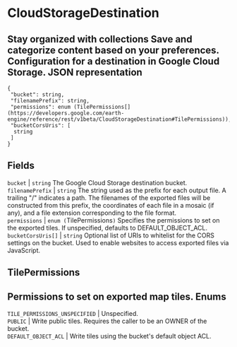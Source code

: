  
#  CloudStorageDestination 
Stay organized with collections  Save and categorize content based on your preferences. 
Configuration for a destination in Google Cloud Storage.
JSON representation  
---  
```
{
 "bucket": string,
 "filenamePrefix": string,
 "permissions": enum (TilePermissions[](https://developers.google.com/earth-engine/reference/rest/v1beta/CloudStorageDestination#TilePermissions)),
 "bucketCorsUris": [
  string
 ]
}
```
  
Fields  
---  
`bucket` |  `string` The Google Cloud Storage destination bucket.  
`filenamePrefix` |  `string` The string used as the prefix for each output file. A trailing "/" indicates a path. The filenames of the exported files will be constructed from this prefix, the coordinates of each file in a mosaic (if any), and a file extension corresponding to the file format.  
`permissions` |  `enum (`TilePermissions[](https://developers.google.com/earth-engine/reference/rest/v1beta/CloudStorageDestination#TilePermissions)`)` Specifies the permissions to set on the exported tiles. If unspecified, defaults to DEFAULT_OBJECT_ACL.  
`bucketCorsUris[]` |  `string` Optional list of URIs to whitelist for the CORS settings on the bucket. Used to enable websites to access exported files via JavaScript.  
## TilePermissions
Permissions to set on exported map tiles.
Enums  
---  
`TILE_PERMISSIONS_UNSPECIFIED` | Unspecified.  
`PUBLIC` | Write public tiles. Requires the caller to be an OWNER of the bucket.  
`DEFAULT_OBJECT_ACL` | Write tiles using the bucket's default object ACL.  
